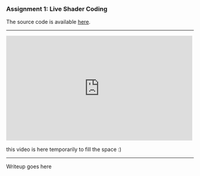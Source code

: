 ### Assignment 1: Live Shader Coding

The source code is available [here](https://github.com/RobethX/CS420X/blob/main/assignment1/frag.glsl).

---

<iframe width="500" height="281.25" src="https://www.youtube.com/embed/NPxeZBs0ZCY" title="YouTube video player" frameborder="0" allow="accelerometer; autoplay; clipboard-write; encrypted-media; gyroscope; picture-in-picture" allowfullscreen></iframe>

this video is here temporarily to fill the space :)

---

Writeup goes here